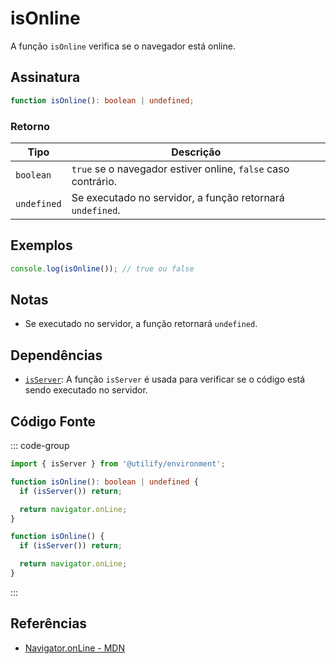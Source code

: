 # isOnline

A função `isOnline` verifica se o navegador está online.

## Assinatura

```typescript
function isOnline(): boolean | undefined;
```

### Retorno

| Tipo              | Descrição                                                       |
|-------------------|---------------------------------------------------------------|
| `boolean`         | `true` se o navegador estiver online, `false` caso contrário.  |
| `undefined`       | Se executado no servidor, a função retornará `undefined`.      |

## Exemplos

```typescript
console.log(isOnline()); // true ou false
```

## Notas

- Se executado no servidor, a função retornará `undefined`.

## Dependências

- [`isServer`](../environment/isServer.md): A função `isServer` é usada para verificar se o código está sendo executado no servidor.

## Código Fonte

::: code-group
```typescript
import { isServer } from '@utilify/environment';

function isOnline(): boolean | undefined {
  if (isServer()) return;

  return navigator.onLine;
}
```

```javascript
function isOnline() {
  if (isServer()) return;

  return navigator.onLine;
}
```
:::

## Referências

- [Navigator.onLine - MDN](https://developer.mozilla.org/en-US/docs/Web/API/Navigator/onLine)